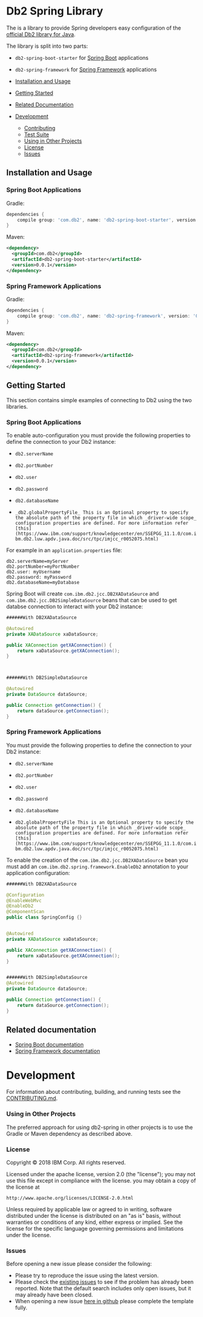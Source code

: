 # Db2 Spring Library

The is a library to provide Spring developers easy configuration of the [official Db2 library for Java](https://github.com/ibmdb/java-db2/).

The library is split into two parts:
* `db2-spring-boot-starter` for [Spring Boot](https://projects.spring.io/spring-boot/) applications

* `db2-spring-framework` for [Spring Framework](https://projects.spring.io/spring-framework/) applications


* [Installation and Usage](#installation-and-usage)
* [Getting Started](#getting-started)
* [Related Documentation](#related-documentation)
* [Development](#development)
    * [Contributing](CONTRIBUTING.md)
    * [Test Suite](CONTRIBUTING.md#running-the-tests)
    * [Using in Other Projects](#using-in-other-projects)
    * [License](#license)
    * [Issues](#issues)

## Installation and Usage

### Spring Boot Applications

Gradle:
```groovy
dependencies {
    compile group: 'com.db2', name: 'db2-spring-boot-starter', version: '0.0.1'
}
```

Maven:
~~~ xml
<dependency>
  <groupId>com.db2</groupId>
  <artifactId>db2-spring-boot-starter</artifactId>
  <version>0.0.1</version>
</dependency>
~~~

### Spring Framework Applications

Gradle:
```groovy
dependencies {
    compile group: 'com.db2', name: 'db2-spring-framework', version: '0.0.1'
}
```

Maven:
~~~ xml
<dependency>
  <groupId>com.db2</groupId>
  <artifactId>db2-spring-framework</artifactId>
  <version>0.0.1</version>
</dependency>
~~~

## Getting Started

This section contains simple examples of connecting to Db2 using the two libraries.

### Spring Boot Applications

To enable auto-configuration you must provide the following properties to define the connection to your Db2 instance:

* `db2.serverName`
* `db2.portNumber`
* `db2.user`
* `db2.password`
* `db2.databaseName`

* `_db2.globalPropertyFile_
This is an Optional property to specify the absolute path of the property file in which _driver-wide scope_ configuration properties are defined.
For more information refer [this](https://www.ibm.com/support/knowledgecenter/en/SSEPGG_11.1.0/com.ibm.db2.luw.apdv.java.doc/src/tpc/imjcc_r0052075.html)`


For example in an `application.properties` file:

~~~
db2.serverName=myServer
db2.portNumber=myPortNumber
db2.user: myUsername
db2.password: myPassword
db2.databaseName=myDatabase
~~~


Spring Boot will create `com.ibm.db2.jcc.DB2XADataSource` and `com.ibm.db2.jcc.DB2SimpleDataSource` beans that can be used to get databse connection to interact with your Db2 instance:

~~~ java
######With DB2XADataSource

@Autowired
private XADataSource xaDataSource;

public XAConnection getXAConnection() {
    return xaDataSource.getXAConnection();
}



######With DB2SimpleDataSource

@Autowired
private DataSource dataSource;

public Connection getConnection() {
    return dataSource.getConnection();
}
~~~



### Spring Framework Applications

You must provide the following properties to define the connection to your Db2 instance:

* `db2.serverName`
* `db2.portNumber`
* `db2.user`
* `db2.password`
* `db2.databaseName`

* `db2.globalPropertyFile
This is an Optional property to specify the absolute path of the property file in which _driver-wide scope_ configuration properties are defined.
For more information refer [this](https://www.ibm.com/support/knowledgecenter/en/SSEPGG_11.1.0/com.ibm.db2.luw.apdv.java.doc/src/tpc/imjcc_r0052075.html)`



To enable the creation of the `com.ibm.db2.jcc.DB2XADataSource` bean you must add an `com.ibm.db2.spring.framework.EnableDb2` annotation to your application configuration:


~~~ java
######With DB2XADataSource

@Configuration
@EnableWebMvc
@EnableDb2
@ComponentScan
public class SpringConfig {}


@Autowired
private XADataSource xaDataSource;

public XAConnection getXAConnection() {
    return xaDataSource.getXAConnection();
}


######With DB2SimpleDataSource
@Autowired
private DataSource dataSource;

public Connection getConnection() {
    return dataSource.getConnection();
}
~~~


## Related documentation
* [Spring Boot documentation](https://projects.spring.io/spring-boot/)
* [Spring Framework documentation](https://projects.spring.io/spring-framework/)

# Development

For information about contributing, building, and running tests see the [CONTRIBUTING.md](CONTRIBUTING.md).

### Using in Other Projects

The preferred approach for using db2-spring in other projects is to use the Gradle or Maven dependency as described above.

### License

Copyright © 2018 IBM Corp. All rights reserved.

Licensed under the apache license, version 2.0 (the "license"); you may not use this file except in compliance with the license.  you may obtain a copy of the license at

    http://www.apache.org/licenses/LICENSE-2.0.html

Unless required by applicable law or agreed to in writing, software distributed under the license is distributed on an "as is" basis, without warranties or conditions of any kind, either express or implied. See the license for the specific language governing permissions and limitations under the license.

### Issues

Before opening a new issue please consider the following:
* Please try to reproduce the issue using the latest version.
* Please check the [existing issues](https://github.com/db2/db2-spring/issues)
to see if the problem has already been reported. Note that the default search
includes only open issues, but it may already have been closed.
* When opening a new issue [here in github](../../issues) please complete the template fully.
